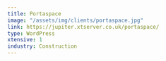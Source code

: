 ```yaml
---
title: Portaspace
image: "/assets/img/clients/portaspace.jpg"
link: https://jupiter.xtserver.co.uk/portaspace/
type: WordPress
xtensive: 1
industry: Construction
---
```


